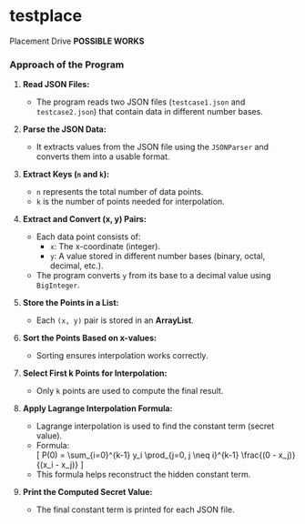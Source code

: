 # testplace
Placement Drive **POSSIBLE WORKS**


### Approach of the Program 

1. **Read JSON Files:**  
   - The program reads two JSON files (`testcase1.json` and `testcase2.json`) that contain data in different number bases.

2. **Parse the JSON Data:**  
   - It extracts values from the JSON file using the `JSONParser` and converts them into a usable format.

3. **Extract Keys (`n` and `k`):**  
   - `n` represents the total number of data points.  
   - `k` is the number of points needed for interpolation.

4. **Extract and Convert (x, y) Pairs:**  
   - Each data point consists of:
     - `x`: The x-coordinate (integer).
     - `y`: A value stored in different number bases (binary, octal, decimal, etc.).
   - The program converts `y` from its base to a decimal value using `BigInteger`.

5. **Store the Points in a List:**  
   - Each `(x, y)` pair is stored in an **ArrayList**.

6. **Sort the Points Based on x-values:**  
   - Sorting ensures interpolation works correctly.

7. **Select First k Points for Interpolation:**  
   - Only `k` points are used to compute the final result.

8. **Apply Lagrange Interpolation Formula:**  
   - Lagrange interpolation is used to find the constant term (secret value).  
   - Formula:  
     \[
     P(0) = \sum_{i=0}^{k-1} y_i \prod_{j=0, j \neq i}^{k-1} \frac{(0 - x_j)}{(x_i - x_j)}
     \]
   - This formula helps reconstruct the hidden constant term.

9. **Print the Computed Secret Value:**  
   - The final constant term is printed for each JSON file.
